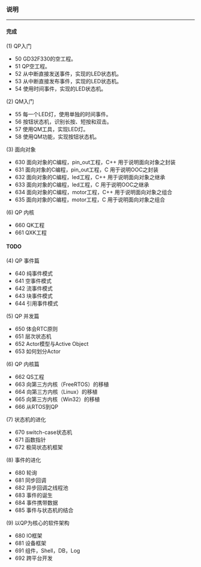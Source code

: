 ### 说明
-------
#### 完成
(1) QP入门
+ 50 GD32F330的空工程。
+ 51 QP空工程。
+ 52 从中断直接发送事件，实现的LED状态机。
+ 53 从中断直接发布事件，实现的LED状态机。
+ 54 使用时间事件，实现的LED状态机。

(2) QM入门
+ 55 每一个LED灯，使用单独的时间事件。
+ 56 按钮状态机，识别长按、短按和双击。
+ 57 使用QM工具，实现LED灯。
+ 58 使用QM功能，实现按钮状态机。

(3) 面向对象
+ 630 面向对象的C编程，pin_out工程，C++
    用于说明面向对象之封装
+ 631 面向对象的C编程，pin_out工程，C
    用于说明OOC之封装
+ 632 面向对象的C编程，led工程，C++
    用于说明面向对象之继承
+ 633 面向对象的C编程，led工程，C
    用于说明OOC之继承
+ 634 面向对象的C编程，motor工程，C++
    用于说明面向对象之组合
+ 635 面向对象的C编程，motor工程，C
    用于说明面向对象之组合

(6) QP 内核
+ 660 QK工程
+ 661 QXK工程

#### TODO
(4) QP 事件篇
+ 640 纯事件模式
+ 641 空事件模式
+ 642 流事件模式
+ 643 块事件模式
+ 644 引用事件模式

(5) QP 并发篇
+ 650 体会RTC原则
+ 651 层次状态机
+ 652 Actor模型与Active Object
+ 653 如何划分Actor

(6) QP 内核篇
+ 662 QS工程
+ 663 向第三方内核（FreeRTOS）的移植
+ 664 向第三方内核（Linux）的移植
+ 665 向第三方内核（Win32）的移植
+ 666 从RTOS到QP

(7) 状态机的进化
+ 670 switch-case状态机
+ 671 函数指针
+ 672 极简状态机框架

(8) 事件的进化
+ 680 轮询
+ 681 同步回调
+ 682 异步回调之线程池
+ 683 事件的诞生
+ 684 事件携带数据
+ 685 事件与状态机的结合

(9) 以QP为核心的软件架构
+ 680 IO框架
+ 681 设备框架
+ 691 组件，Shell，DB，Log
+ 692 跨平台开发
